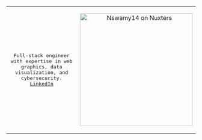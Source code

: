 

<table>
  <tr>
  <td>
<p align="center">
  <samp>
    Full-stack engineer with expertise in web graphics, data visualization, and cybersecurity. <br/>
    <a href="https://www.linkedin.com/in/nswamy14">LinkedIn</a>
  </samp>
</p>
</td>
    <td>
<p align="center">
  <a href="[https://nuxters.nuxt.com/atinux](https://nuxters.nuxt.com/nswamy14)"><img src="https://nuxters.nuxt.com/card/nswamy14/og.png" alt="Nswamy14 on Nuxters" width="300" /></a>
</p>
      </td>
</tr>
</table>

<!--
**nswamy14/nswamy14** is a ✨ _special_ ✨ repository because its `README.md` (this file) appears on your GitHub profile.

Here are some ideas to get you started:

- 🔭 I’m currently working on ...
- 🌱 I’m currently learning ...
- 👯 I’m looking to collaborate on ...
- 🤔 I’m looking for help with ...
- 💬 Ask me about ...
- 📫 How to reach me: ...
- 😄 Pronouns: ...
- ⚡ Fun fact: ...
-->
